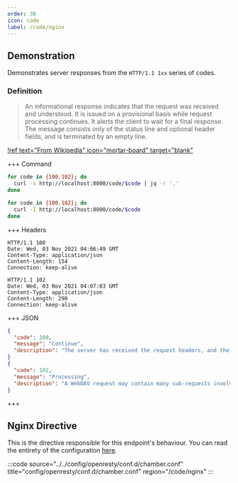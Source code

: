 ```yaml
---
order: 30
icon: code
label: /code/nginx
---
```


## Demonstration

Demonstrates server responses from the `HTTP/1.1 1xx` series of codes.

### Definition

> An informational response indicates that the request was received and understood. It is issued on a provisional basis while request processing continues. It alerts the client to wait for a final response. The message consists only of the status line and optional header fields, and is terminated by an empty line. 

[!ref text="From Wikipedia" icon="mortar-board" target="blank"](https://shorturl.at/oEMSX)

+++ Command
```bash # Respond with JSON:
for code in {100,102}; do 
  curl -s http://localhost:8000/code/$code | jq -r '.'
done
```
```bash # Respond with headers:
for code in {100,102}; do 
  curl -I http://localhost:8000/code/$code
done
```
+++ Headers
``` #
HTTP/1.1 100 
Date: Wed, 03 Nov 2021 04:06:49 GMT
Content-Type: application/json
Content-Length: 154
Connection: keep-alive

HTTP/1.1 102 
Date: Wed, 03 Nov 2021 04:07:03 GMT
Content-Type: application/json
Content-Length: 290
Connection: keep-alive
```
+++ JSON
```json # Various response bodies:
{
  "code": 100,
  "message": "Continue",
  "description": "The server has received the request headers, and the client should proceed to send the request body."
}
{
  "code": 102,
  "message": "Processing",
  "description": "A WebDAV request may contain many sub-requests involving file operations, requiring a long time to complete the request. This code indicates that the server has received and is processing the request, but no response is available yet."
}
```
+++ 

## Nginx Directive

This is the directive responsible for this endpoint's behaviour. You can read the entirety of the configuration [here](https://github.com/wilhelm-murdoch/chamber/blob/main/config/openresty/conf.d/chamber.conf).

:::code source="../../config/openresty/conf.d/chamber.conf" title="config/openresty/conf.d/chamber.conf" region="/code/nginx" :::
